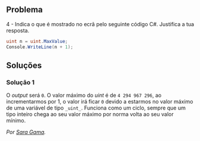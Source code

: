 ## Problema

4 - Indica o que é mostrado no ecrã pelo seguinte código C#. Justifica a tua
resposta.

```cs
uint n = uint.MaxValue;
Console.WriteLine(n + 1);
```

## Soluções

### Solução 1

O _output_ será `0`. O valor máximo do _uint_ é de `4 294 967 296`, ao 
incrementarmos por 1, o valor irá ficar `0` devido a estarmos no valor 
máximo de uma variável de tipo `_uint_`.
Funciona como um ciclo, sempre que um tipo inteiro chega ao seu valor máximo 
por norma volta ao seu valor mínimo.

*Por [Sara Gama](https://github.com/serapinta).*